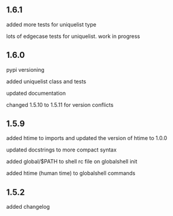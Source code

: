 ## 1.6.1

added more tests for uniquelist type

lots of edgecase tests for uniquelist. work in progress

## 1.6.0

pypi versioning

added uniquelist class and tests

updated documentation

changed 1.5.10 to 1.5.11 for version conflicts

## 1.5.9

added htime to imports and updated the version of htime to 1.0.0

updated docstrings to more compact syntax

added global/$PATH to shell rc file on globalshell init

added htime (human time) to globalshell commands

## 1.5.2

added changelog
